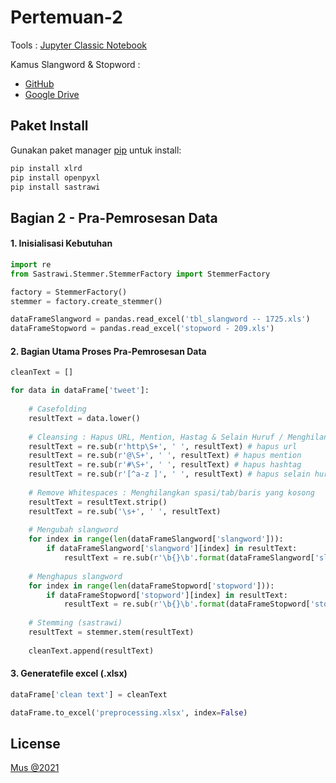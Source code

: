 # Pertemuan-2

Tools : [Jupyter Classic Notebook](https://jupyter.org/try)

Kamus Slangword & Stopword : 
- [GitHub](https://github.com/louisowen6/NLP_bahasa_resources)
- [Google Drive](https://drive.google.com/drive/folders/11dL25bqsFdID7cR0DMNorIzAANSMsQkF?usp=sharing)


## Paket Install

Gunakan paket manager [pip](https://pip.pypa.io/en/stable/) untuk install:

```bash
pip install xlrd
pip install openpyxl
pip install sastrawi

```

## Bagian 2 - Pra-Pemrosesan Data

#### 1. Inisialisasi Kebutuhan

```python
import re
from Sastrawi.Stemmer.StemmerFactory import StemmerFactory

factory = StemmerFactory()
stemmer = factory.create_stemmer()

dataFrameSlangword = pandas.read_excel('tbl_slangword -- 1725.xls')
dataFrameStopword = pandas.read_excel('stopword - 209.xls')

```

#### 2. Bagian Utama Proses Pra-Pemrosesan Data
```python
cleanText = []

for data in dataFrame['tweet']:
    
    # Casefolding
    resultText = data.lower()
    
    # Cleansing : Hapus URL, Mention, Hastag & Selain Huruf / Menghilangkan kata yang diawali dengan kata 'http', '@', '#' & selain huruf
    resultText = re.sub(r'http\S+', ' ', resultText) # hapus url
    resultText = re.sub(r'@\S+', ' ', resultText) # hapus mention
    resultText = re.sub(r'#\S+', ' ', resultText) # hapus hashtag
    resultText = re.sub(r'[^a-z ]', ' ', resultText) # hapus selain huruf a-z
    
    # Remove Whitespaces : Menghilangkan spasi/tab/baris yang kosong
    resultText = resultText.strip()
    resultText = re.sub('\s+', ' ', resultText)
    
    # Mengubah slangword
    for index in range(len(dataFrameSlangword['slangword'])):
        if dataFrameSlangword['slangword'][index] in resultText:
            resultText = re.sub(r'\b{}\b'.format(dataFrameSlangword['slangword'][index]), dataFrameSlangword['kata_asli'][index], resultText)
    
    # Menghapus slangword
    for index in range(len(dataFrameStopword['stopword'])):
        if dataFrameStopword['stopword'][index] in resultText:
            resultText = re.sub(r'\b{}\b'.format(dataFrameStopword['stopword'][index]), '', resultText)
    
    # Stemming (sastrawi)
    resultText = stemmer.stem(resultText)
    
    cleanText.append(resultText)
```

#### 3. Generatefile excel (.xlsx)
```python
dataFrame['clean text'] = cleanText

dataFrame.to_excel('preprocessing.xlsx', index=False)
```

## License
[Mus @2021](https://github.com/muspriandi/)